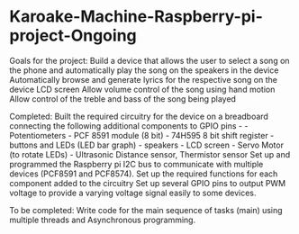 # Karoake-Machine-Raspberry-pi-project-Ongoing 
Goals for the project:
Build a device that allows the user to select a song on the phone and automatically play the song on the speakers in the device
  Automatically browse and generate lyrics for the respective song on the device LCD screen
  Allow volume control of the song using hand motion
  Allow control of the treble and bass of the song being played

Completed:
  Built the required circuitry for the device on a breadboard connecting the following additional components to GPIO pins -
        - Potentiometers
        - PCF 8591 module (8 bit)
        - 74H595 8 bit shift register
        - buttons and LEDs (LED bar graph)
        - speakers
        - LCD screen
        - Servo Motor (to rotate LEDs)
        - Ultrasonic Distance sensor, Thermistor sensor
  Set up and programmed the Raspberry pi I2C bus to communicate with multiple devices (PCF8591 and PCF8574).
  Set up the required functions for each component added to the circuitry
  Set up several GPIO pins to output PWM voltage to provide a varying voltage signal easily to some devices.     

To be completed:
  Write code for the main sequence of tasks (main) using multiple threads and Asynchronous programming.
  
